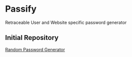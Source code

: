 # Passify
Retraceable User and Website specific password generator

## Initial Repository 
[Random Password Generator](https://github.com/archity/RandomPasswordGenerator)
